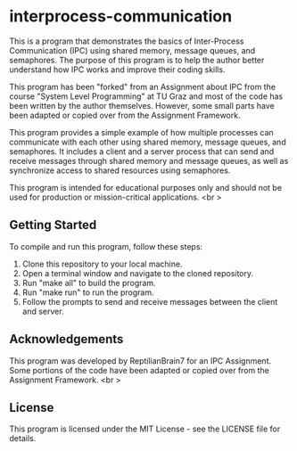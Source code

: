 # interprocess-communication

This is a program that demonstrates the basics of Inter-Process Communication (IPC) using shared memory, message queues, and semaphores. The purpose of this program is to help the author better understand how IPC works and improve their coding skills. 

This program has been "forked" from an Assignment about IPC from the course "System Level Programming" at TU Graz and most of the code has been written by the author themselves. However, some small parts have been adapted or copied over from the Assignment Framework.

This program provides a simple example of how multiple processes can communicate with each other using shared memory, message queues, and semaphores. It includes a client and a server process that can send and receive messages through shared memory and message queues, as well as synchronize access to shared resources using semaphores.

This program is intended for educational purposes only and should not be used for production or mission-critical applications. <br \>

## Getting Started

To compile and run this program, follow these steps:

1. Clone this repository to your local machine.
2. Open a terminal window and navigate to the cloned repository.
3. Run "make all" to build the program.
4. Run "make run" to run the program.
5. Follow the prompts to send and receive messages between the client and server.

## Acknowledgements

This program was developed by ReptilianBrain7 for an IPC Assignment. Some portions of the code have been adapted or copied over from the Assignment Framework. <br \>

## License

This program is licensed under the MIT License - see the LICENSE file for details.